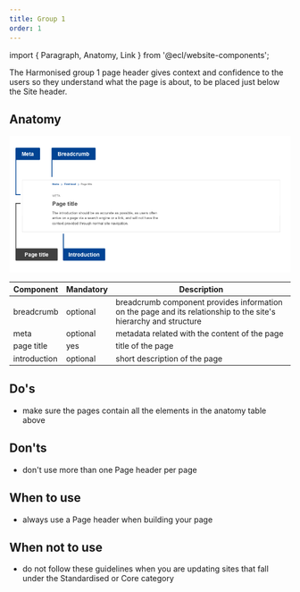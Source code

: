 ```yaml
---
title: Group 1
order: 1
---
```

import { Paragraph, Anatomy, Link } from '@ecl/website-components';

<Paragraph size="lead">
  The Harmonised group 1 page header gives context and confidence to the users
  so they understand what the page is about, to be placed just below the Site
  header.
</Paragraph>

## Anatomy

![](/cms-images/harmonised-1-page-header1b.png)

| Component                                                                           | Mandatory | Description                                                                                                      |
| ----------------------------------------------------------------------------------- | --------- | ---------------------------------------------------------------------------------------------------------------- |
| <Link to="/ec/components/navigation/breadcrumb/usage/" standalone>breadcrumb</Link> | optional  | breadcrumb component provides information on the page and its relationship to the site's hierarchy and structure |
| meta                                                                                | optional  | metadata related with the content of the page                                                                    |
| page title                                                                          | yes       | title of the page                                                                                                |
| introduction                                                                        | optional  | short description of the page                                                                                    |

## Do's

- make sure the pages contain all the elements in the anatomy table above

## Don'ts

- don't use more than one Page header per page

## When to use

- always use a Page header when building your page

## When not to use

- do not follow these guidelines when you are updating sites that fall under the <Link to="/ec/standardised-template/">Standardised</Link> or <Link to="/ec/core-template/">Core</Link> category
